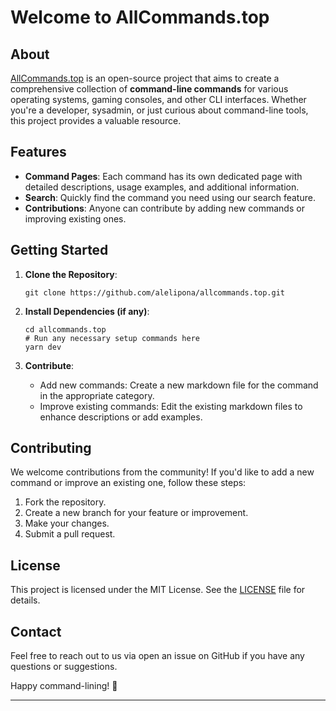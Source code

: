# Welcome to AllCommands.top

## About

[AllCommands.top](https://allcommands.top) is an open-source project that aims to create a comprehensive collection of **command-line commands** for various operating systems, gaming consoles, and other CLI interfaces. Whether you're a developer, sysadmin, or just curious about command-line tools, this project provides a valuable resource.

## Features

- **Command Pages**: Each command has its own dedicated page with detailed descriptions, usage examples, and additional information.
- **Search**: Quickly find the command you need using our search feature.
- **Contributions**: Anyone can contribute by adding new commands or improving existing ones.

## Getting Started

1. **Clone the Repository**:
   ```
   git clone https://github.com/alelipona/allcommands.top.git
   ```

2. **Install Dependencies (if any)**:
   ```
   cd allcommands.top
   # Run any necessary setup commands here
   yarn dev
   ```

3. **Contribute**:
   - Add new commands: Create a new markdown file for the command in the appropriate category.
   - Improve existing commands: Edit the existing markdown files to enhance descriptions or add examples.

## Contributing

We welcome contributions from the community! If you'd like to add a new command or improve an existing one, follow these steps:

1. Fork the repository.
2. Create a new branch for your feature or improvement.
3. Make your changes.
4. Submit a pull request.

## License

This project is licensed under the MIT License. See the [LICENSE](LICENSE.md) file for details.

## Contact

Feel free to reach out to us via open an issue on GitHub if you have any questions or suggestions.

Happy command-lining! 🚀

---